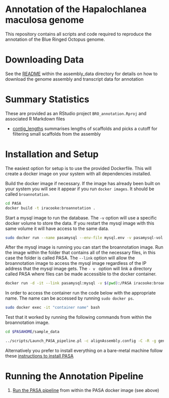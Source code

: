 # Annotation of the Hapalochlanea maculosa genome

This repository contains all scripts and code required to reproduce the annotation of the Blue Ringed Octopus genome. 

# Downloading Data

See the [README](assembly_data) within the assembly_data directory for details on how to download the genome assembly and transcript data for annotation

# Summary Statistics

These are provided as an RStudio project `BRO_annotation.Rproj` and associated R Markdown files

- [contig_lengths](contig_lengths.Rmd) summarises lengths of scaffolds and picks a cutoff for filtering small scaffolds from the assembly

# Installation and Setup

The easiest option for setup is to use the provided Dockerfile. This will create a docker image on your system with all dependencies installed. 

Build the docker image if necessary. If the image has already been built on your system you will see it appear if you run `docker images`. It should be called `broannotation`.

```bash
cd PASA
docker build -t iracooke:broannotation .
```

Start a mysql image to run the database. The `-v` option will use a specific docker volume to store the data. If you restart the mysql image with this same volume it will have access to the same data.

```bash
sudo docker run --name pasamysql --env-file mysql.env -v pasamysql-vol:/var/lib/mysql -d mysql:5
```

After the mysql image is running you can start the broannotation image. Run the image within the folder that contains all of the necessary files, in this case the folder is called PASA. The `--link` option will allow the broannotation image to access the mysql image regardless of the IP address that the mysql image gets. The `- v ` option will link a directory called PASA where files can be made accessible to the docker container. 

```bash
docker run -d -it --link pasamysql:mysql -v $(pwd):/PASA iracooke:broannotation
```

In order to access the container run the code below with the appropriate name. The name can be accessed by running `sudo docker ps`.

```bash
sudo docker exec -it "container name" bash
```

Test that it worked by running the following commands from within the broannotation image.

```bash
cd $PASAHOME/sample_data

../scripts/Launch_PASA_pipeline.pl -c alignAssembly.config -C -R -g genome_sample.fasta -t all_transcripts.fasta.clean -T -u all_transcripts.fasta -f FL_accs.txt --ALIGNERS blat,gmap --CPU 2
```

Alternatively you prefer to install everything on a bare-metal machine follow these [instructions to install PASA](PASA/InstallPASA.md)


# Running the Annotation Pipeline

1. [Run the PASA pipeline](PASA/RunPASA.md) from within the PASA docker image (see above)

